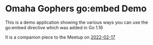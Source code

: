 # Omaha Gophers go:embed Demo

This is a demo application showing the various ways you can use the 
go:embed directive which was added in Go 1.16

It is a companion piece to the Meetup on [2022-02-17](https://www.meetup.com/Omaha-Gophers/events/283242275/)
